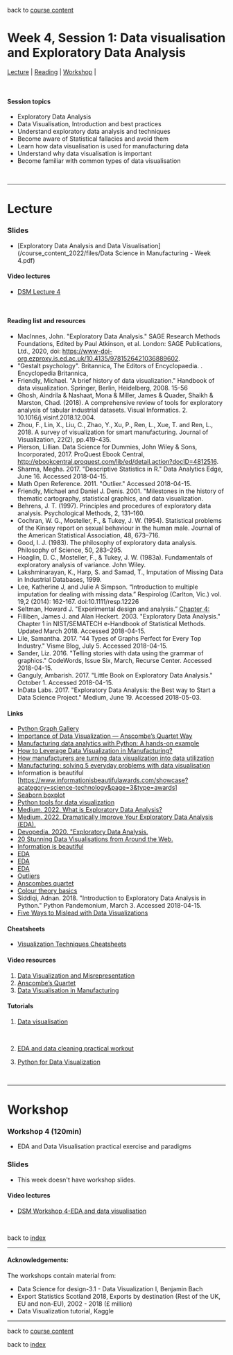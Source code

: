back to [course content](index#course_organisation)


# Week 4, Session 1: Data visualisation and Exploratory Data Analysis

[Lecture](#lecture) | [Reading](#reading) | [Workshop](#workshop) | 
<p><br /></p>

#### Session topics

* Exploratory Data Analysis
* Data Visualisation, Introduction and best practices 
* Understand exploratory data analysis and techniques
* Become aware of Statistical fallacies and avoid them
* Learn how data visualisation is used for manufacturing data
* Understand why data visualisation is important
* Become familiar with common types of data visualisation


<p>&nbsp;</p>

***

# Lecture 

### Slides
* [Exploratory Data Analysis and Data Visualisation](/course_content_2022/files/Data Science in Manufacturing - Week 4.pdf)  

#### Video lectures
* [DSM Lecture 4](https://uoe.sharepoint.com/:v:/s/DS4M9-2022/EUKlyoWW1hlNi6zavvqYlEcBrMhBJ2WS4rXW0329gBJotw?e=OQ3mVu)

<br />

  
<a name = "reading"></a>

#### Reading list and resources 


* MacInnes, John. "Exploratory Data Analysis." SAGE Research Methods Foundations, Edited by Paul Atkinson, et al. London: SAGE Publications, Ltd., 2020, doi: https://www-doi-org.ezproxy.is.ed.ac.uk/10.4135/9781526421036889602.
* "Gestalt psychology". Britannica, The Editors of Encyclopaedia. . Encyclopedia Britannica,
* Friendly, Michael. "A brief history of data visualization." Handbook of data visualization. Springer, Berlin, Heidelberg, 2008. 15-56
* Ghosh, Aindrila & Nashaat, Mona & Miller, James & Quader, Shaikh & Marston, Chad. (2018). A comprehensive review of tools for exploratory analysis of tabular industrial datasets. Visual Informatics. 2. 10.1016/j.visinf.2018.12.004. 
* Zhou, F., Lin, X., Liu, C., Zhao, Y., Xu, P., Ren, L., Xue, T. and Ren, L., 2018. A survey of visualization for smart manufacturing. Journal of Visualization, 22(2), pp.419-435.
* Pierson, Lillian. Data Science for Dummies, John Wiley & Sons, Incorporated, 2017. ProQuest Ebook Central, http://ebookcentral.proquest.com/lib/ed/detail.action?docID=4812516.
* Sharma, Megha. 2017. "Descriptive Statistics in R." Data Analytics Edge, June 16. Accessed 2018-04-15.
* Math Open Reference. 2011. "Outlier." Accessed 2018-04-15. 
* Friendly, Michael and Daniel J. Denis. 2001. "Milestones in the history of thematic cartography, statistical graphics, and data visualization.
* Behrens, J. T. (1997). Principles and procedures of exploratory data analysis. Psychological Methods, 2, 131–160.
* Cochran, W. G., Mosteller, F., & Tukey, J. W. (1954). Statistical problems of the Kinsey report on sexual behaviour in the human male. Journal of the American Statistical Association, 48, 673–716.
* Good, I. J. (1983). The philosophy of exploratory data analysis. Philosophy of Science, 50, 283–295.
* Hoaglin, D. C., Mosteller, F., & Tukey, J. W. (1983a). Fundamentals of exploratory analysis of variance. John Wiley.
* Lakshminarayan, K., Harp, S. and Samad, T., Imputation of Missing Data in Industrial Databases, 1999. 
* Lee, Katherine J, and Julie A Simpson. “Introduction to multiple imputation for dealing with missing data.” Respirolog
(Carlton, Vic.) vol. 19,2 (2014): 162-167. doi:10.1111/resp.12226
* Seltman, Howard J. "Experimental design and analysis.” [Chapter 4:](https://www.stat.cmu.edu/~hseltman/309/Book/chapter4.pdf)
* Filliben, James J. and Alan Heckert. 2003. "Exploratory Data Analysis." Chapter 1 in NIST/SEMATECH e-Handbook of Statistical Methods. Updated March 2018. Accessed 2018-04-15.
* Lile, Samantha. 2017. "44 Types of Graphs Perfect for Every Top Industry." Visme Blog, July 5. Accessed 2018-04-15.
* Sander, Liz. 2016. "Telling stories with data using the grammar of graphics." CodeWords, Issue Six, March, Recurse Center. Accessed 2018-04-15.
* Ganguly, Ambarish. 2017. "Little Book on Exploratory Data Analysis." October 1. Accessed 2018-04-15.
* InData Labs. 2017. "Exploratory Data Analysis: the Best way to Start a Data Science Project." Medium, June 19. Accessed 2018-05-03.




#### Links

* [Python Graph Gallery](https://www.python-graph-gallery.com/correlogram/)
* [Importance of Data Visualization — Anscombe’s Quartet Way](https://towardsdatascience.com/importance-of-data-visualization-anscombes-quartet-way-a325148b9fd2)
* [Manufacturing data analytics with Python: A hands-on example](https://towardsdatascience.com/manufacturing-data-analytics-with-python-a-hands-on-example-6de8817a24dc)
* [How to Leverage Data Visualization in Manufacturing?](https://www.sensrtrx.com/how-to-leverage-data-visualization-manufacturing/)
* [How manufacturers are turning data visualization into data utilization](https://www.arbelatech.com/insights-resources/blog/how-manufacturers-are-turning-data-visualization-into-data-utilization.html)
* [Manufacturing: solving 5 everyday problems with data visualisation](https://home.vizlib.com/manufacturing-solving-5-everyday-problems-with-data-visualisation/)
* Information is beautiful [https://www.informationisbeautifulawards.com/showcase?acategory=science-technology&page=3&type=awards]
* [Seaborn boxplot](https://sharkcoder.com/data-visualization/seaborn-boxplot)
* [Python tools for data visualization](https://pyviz.org/index.html)
* [Medium. 2022. What is Exploratory Data Analysis?](https://towardsdatascience.com/exploratory-data-analysis-8fc1cb20fd15)
* [Medium. 2022. Dramatically Improve Your Exploratory Data Analysis (EDA).](https://towardsdatascience.com/dramatically-improve-your-exploratory-data-analysis-eda-a2fc8c851124)
* [Devopedia. 2020. "Exploratory Data Analysis.](https://devopedia.org/exploratory-data-analysis)
* [20 Stunning Data Visualisations from Around the Web.](https://www.designbysoap.com/blog/2019/1/20/20-stunning-data-visualisations-from-around-the-web)
* [Information is beautiful](https://www.informationisbeautifulawards.com/showcase?acategory=science-technology&action=index&controller=showcase&page=1&type=awards)
* [EDA](https://towardsdatascience.com/dramatically-improve-your-exploratory-data-analysis-eda-a2fc8c851124)
* [EDA](https://r4ds.had.co.nz/exploratory-data-analysis.html)
* [EDA](https://devopedia.org/exploratory-data-analysis)
* [Outliers](https://www.mathopenref.com/outlier.html)
* [Anscombes quartet](https://towardsdatascience.com/importance-of-data-visualization-anscombes-quartet-way-a325148b9fd2)
* [Colour theory basics](https://www.revunit.com/post/the-role-of-color-theory-in-data-visualization)
* Siddiqi, Adnan. 2018. "Introduction to Exploratory Data Analysis in Python." Python Pandemonium, March 3. Accessed 2018-04-15.
* [Five Ways to Mislead with Data Visualizations](https://www.tessellationtech.io/top-five-ways-mislead-data-visualization/)



#### Cheatsheets

* [Visualization Techniques Cheatsheets](https://visualizationcheatsheets.github.io/)

#### Video resources

1. [Data Visualization and Misrepresentation](https://www.youtube.com/watch?v=x-rDVXVwW9s)
2. [Anscombe’s Quartet](https://www.youtube.com/watch?v=Ftp3mmItV-k)
3. [Data Visualisation in Manufacturing](https://www.youtube.com/watch?v=nYOlWBimaQg)


#### Tutorials

1. [Data visualisation](https://www.kaggle.com/learn/data-visualization)
<p>&nbsp;</p>

2. [EDA and data cleaning practical workout](https://towardsdatascience.com/exploratory-data-analysis-and-data-cleaning-practical-workout-2a20442b42fb)

3. [Python for Data Visualization](https://www.linkedin.com/learning/python-for-data-visualization/effectively-present-data-with-python?autoAdvance=true&autoSkip=false&autoplay=true&contextUrn=urn%3Ali%3AlyndaLearningPath%3A5b61ea25498e580437e51859&resume=true&u=50251009)



<p>&nbsp;</p>


***

# Workshop

<a name = "workshop"></a>

### Workshop 4  (120min)

* EDA and Data Visualisation practical exercise and paradigms

### Slides
* This week doesn't have workshop slides.

#### Video lectures
* [DSM Workshop 4-EDA and data visualisation](https://uoe.sharepoint.com/:v:/s/DS4M9-2022/ETC8hJQqYuxIswbA-vFdZ1EBIi0l1EVO_8ZpBJcIgUp0IA?e=j80VZ5)


<p>&nbsp;</p>


back to [index](index#course_organisation)

***
  

#### Acknowledgements:

The workshops contain material from:
* Data Science for design-3.1 - Data Visualization I, Benjamin Bach
* Export Statistics Scotland 2018,  Exports by destination (Rest of the UK, EU and non-EU), 2002 - 2018 (£ million)
* Data Visualization tutorial, Kaggle

***

back to [course content](index#course_organisation)

 back to [index](index.md)

